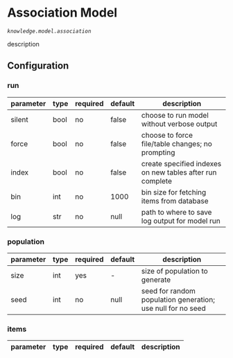 # Association Model

*`knowledge.model.association`*

description

## Configuration

### run

| parameter | type | required | default | description |
| - | - | - | - | - |
| silent | bool | no | false | choose to run model without verbose output |
| force | bool | no | false | choose to force file/table changes; no prompting |
| index | bool | no | false | create specified indexes on new tables after run complete |
| bin | int | no | 1000 | bin size for fetching items from database |
| log | str | no | null | path to where to save log output for model run |

### population

| parameter | type | required | default | description |
| - | - | - | - | - |
| size | int | yes | - | size of population to generate |
| seed | int | no | null | seed for random population generation; use null for no seed |

### items

| parameter | type | required | default | description |
| - | - | - | - | - |
